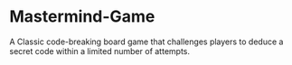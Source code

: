 # Mastermind-Game
A Classic code-breaking board game that challenges players to deduce a secret code within a limited number of attempts.
